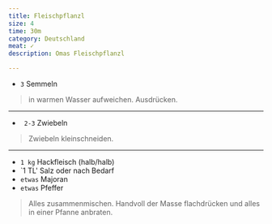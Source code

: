 ```yaml
---
title: Fleischpflanzl
size: 4
time: 30m
category: Deutschland
meat: ✓
description: Omas Fleischpflanzl

---
```


- `3` Semmeln

> in warmen Wasser aufweichen. Ausdrücken.

---

- ` 2-3` Zwiebeln

> Zwiebeln kleinschneiden.

---

- `1 kg` Hackfleisch (halb/halb)
- `1 TL' Salz oder nach Bedarf
- `etwas` Majoran
- `etwas` Pfeffer

> Alles zusammenmischen. Handvoll der Masse flachdrücken und alles in einer Pfanne anbraten. 

